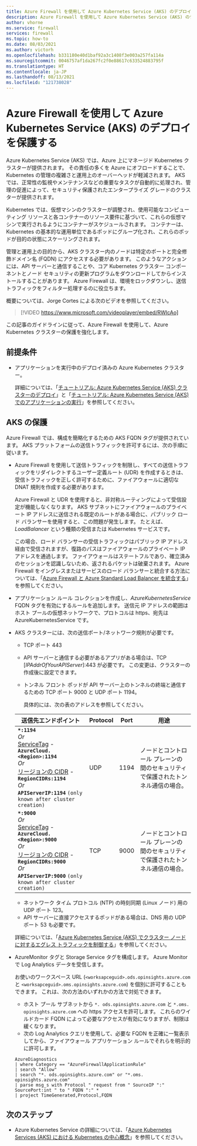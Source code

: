 ```yaml
---
title: Azure Firewall を使用して Azure Kubernetes Service (AKS) のデプロイを保護する
description: Azure Firewall を使用して Azure Kubernetes Service (AKS) のデプロイを保護する方法について説明します
author: vhorne
ms.service: firewall
services: firewall
ms.topic: how-to
ms.date: 08/03/2021
ms.author: victorh
ms.openlocfilehash: b331180e40d1baf92a3c1408f3e003a257fa114a
ms.sourcegitcommit: 0046757af1da267fc2f0e88617c633524883795f
ms.translationtype: HT
ms.contentlocale: ja-JP
ms.lasthandoff: 08/13/2021
ms.locfileid: "121738028"
---
```

# <a name="use-azure-firewall-to-protect-azure-kubernetes-service-aks-deployments"></a>Azure Firewall を使用して Azure Kubernetes Service (AKS) のデプロイを保護する

Azure Kubernetes Service (AKS) では、Azure 上にマネージド Kubernetes クラスターが提供されます。 その責任の多くを Azure にオフロードすることで、Kubernetes の管理の複雑さと運用上のオーバーヘッドが軽減されます。 AKS では、正常性の監視やメンテナンスなどの重要なタスクが自動的に処理され、管理の促進によって、セキュリティ保護されたエンタープライズ グレードのクラスターが提供されます。

Kubernetes では、仮想マシンのクラスターが調整され、使用可能なコンピューティング リソースと各コンテナーのリソース要件に基づいて、これらの仮想マシンで実行されるようにコンテナーがスケジュールされます。 コンテナーは、Kubernetes の基本的な運用単位であるポッドにグループ化され、これらのポッドが目的の状態にスケーリングされます。

管理と運用上の目的から、AKS クラスター内のノードは特定のポートと完全修飾ドメイン名 (FQDN) にアクセスする必要があります。 このようなアクションには、API サーバーと通信することや、コア Kubernetes クラスター コンポーネントとノード セキュリティの更新プログラムをダウンロードしてからインストールすることがあります。 Azure Firewall は、環境をロックダウンし、送信トラフィックをフィルター処理するのに役立ちます。

概要については、Jorge Cortes による次のビデオを参照してください。

> [!VIDEO https://www.microsoft.com/videoplayer/embed/RWIcAo]

この記事のガイドラインに従って、Azure Firewall を使用して、Azure Kubernetes クラスターの保護を強化します。

## <a name="prerequisites"></a>前提条件

- アプリケーションを実行中のデプロイ済みの Azure Kubernetes クラスター。

   詳細については、「[チュートリアル: Azure Kubernetes Service (AKS) クラスターのデプロイ](../aks/tutorial-kubernetes-deploy-cluster.md)」と「[チュートリアル: Azure Kubernetes Service (AKS) でのアプリケーションの実行](../aks/tutorial-kubernetes-deploy-application.md)」を参照してください。


## <a name="securing-aks"></a>AKS の保護

Azure Firewall では、構成を簡略化するための AKS FQDN タグが提供されています。 AKS プラットフォームの送信トラフィックを許可するには、次の手順に従います。

- Azure Firewall を使用して送信トラフィックを制限し、すべての送信トラフィックをリダイレクトするユーザー定義ルート (UDR) を作成するときは、受信トラフィックを正しく許可するために、ファイアウォールに適切な DNAT 規則を作成する必要があります。 

   Azure Firewall と UDR を使用すると、非対称ルーティングによって受信設定が機能しなくなります。 AKS サブネットにファイアウォールのプライベート IP アドレスに送信される既定のルートがある場合に、パブリック ロード バランサーを使用すると、この問題が発生します。 たとえば、*LoadBalancer* という種類の受信または Kubernetes サービスです。

   この場合、ロード バランサーの受信トラフィックはパブリック IP アドレス経由で受信されますが、復路のパスはファイアウォールのプライベート IP アドレスを通過します。 ファイアウォールはステートフルであり、確立済みのセッションを認識しないため、返されるパケットは破棄されます。 Azure Firewall をイングレスまたはサービスのロード バランサーと統合する方法については、「[Azure Firewall と Azure Standard Load Balancer を統合する](integrate-lb.md)」を参照してください。
- アプリケーション ルール コレクションを作成し、*AzureKubernetesService* FQDN タグを有効にするルールを追加します。 送信元 IP アドレスの範囲はホスト プールの仮想ネットワークで、プロトコルは https、宛先は AzureKubernetesService です。
- AKS クラスターには、次の送信ポート/ネットワーク規則が必要です。

   - TCP ポート 443
   - API サーバーと通信する必要があるアプリがある場合は、TCP [*IPAddrOfYourAPIServer*]:443 が必要です。 この変更は、クラスターの作成後に設定できます。
   - トンネル フロント ポッドが API サーバー上のトンネルの終端と通信するための TCP ポート 9000 と UDP ポート 1194。

      具体的には、次の表のアドレスを参照してください。

   | 送信先エンドポイント                                                             | Protocol | Port    | 用途  |
   |----------------------------------------------------------------------------------|----------|---------|------|
   | **`*:1194`** <br/> *Or* <br/> [ServiceTag](../virtual-network/service-tags-overview.md#available-service-tags) -  **`AzureCloud.<Region>:1194`** <br/> *Or* <br/> [リージョンの CIDR](../virtual-network/service-tags-overview.md#discover-service-tags-by-using-downloadable-json-files) -  **`RegionCIDRs:1194`** <br/> *Or* <br/> **`APIServerIP:1194`** `(only known after cluster creation)`  | UDP           | 1194      | ノードとコントロール プレーンの間のセキュリティで保護されたトンネル通信の場合。 |
   | **`*:9000`** <br/> *Or* <br/> [ServiceTag](../virtual-network/service-tags-overview.md#available-service-tags) -  **`AzureCloud.<Region>:9000`** <br/> *Or* <br/> [リージョンの CIDR](../virtual-network/service-tags-overview.md#discover-service-tags-by-using-downloadable-json-files) -  **`RegionCIDRs:9000`** <br/> *Or* <br/> **`APIServerIP:9000`** `(only known after cluster creation)`  | TCP           | 9000      | ノードとコントロール プレーンの間のセキュリティで保護されたトンネル通信の場合。 |

   - ネットワーク タイム プロトコル (NTP) の時刻同期 (Linux ノード) 用の UDP ポート 123。
   - API サーバーに直接アクセスするポッドがある場合は、DNS 用の UDP ポート 53 も必要です。

   詳細については、「[Azure Kubernetes Service (AKS) でクラスター ノードに対するエグレス トラフィックを制御する](../aks/limit-egress-traffic.md)」を参照してください。
- AzureMonitor タグと Storage Service タグを構成します。 Azure Monitor で Log Analytics データを受信します。

   お使いのワークスペース URL (`<worksapceguid>.ods.opinsights.azure.com` と `<worksapceguid>.oms.opinsights.azure.com`) を個別に許可することもできます。 これは、次の方法のいずれかの方法で対処できます。

    - ホスト プール サブネットから `*. ods.opinsights.azure.com` と `*.oms. opinsights.azure.com` への https アクセスを許可します。 これらのワイルドカード FQDN によって必要なアクセスが有効になりますが、制限は緩くなります。
    - 次の Log Analytics クエリを使用して、必要な FQDN を正確に一覧表示してから、ファイアウォール アプリケーション ルールでそれらを明示的に許可します。
   ```
   AzureDiagnostics 
   | where Category == "AzureFirewallApplicationRule" 
   | search "Allow" 
   | search "*. ods.opinsights.azure.com" or "*.oms. opinsights.azure.com"
   | parse msg_s with Protocol " request from " SourceIP ":" SourcePort:int " to " FQDN ":" * 
   | project TimeGenerated,Protocol,FQDN 
   ```


## <a name="next-steps"></a>次のステップ

- Azure Kubernetes Service の詳細については、「[Azure Kubernetes Services (AKS) における Kubernetes の中心概念](../aks/concepts-clusters-workloads.md)」を参照してください。
